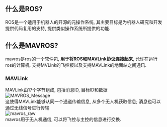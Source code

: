 ## 什么是ROS?
ROS是一个适用于机器人的开源的元操作系统, 其主要目标是为机器人研究和开发提供代码复用的支持, 提供类似操作系统所提供的功能.  
## 什么是MAVROS?
mavros是ros的一个软件包, **用于将ROS和MAVLink协议连接起来**, 允许在运行ros的计算机, 支持MVLink的飞控板以及支持MAVLink的地面站之间通讯.  
### MAVLink
MAVLink由17个字节组成, 包括消息ID, 目标ID和数据  
![MAVROS_Message](https://github.com/TTrravis/UAV/assets/102942951/f94c4320-0abc-47ae-be2d-0ad0cfff688f)  
这使得MAVLink能够从同一个通道传输信息, 从多个无人机获取信息; 消息也可以通过无线信号进行传输  
![mavros_raw](https://github.com/TTrravis/UAV/assets/102942951/9aa52fc1-7985-4a0a-9610-dd49745bb5e2)  
mavros用于无人机通信, 可以将飞控与主控的信息进行交换.
